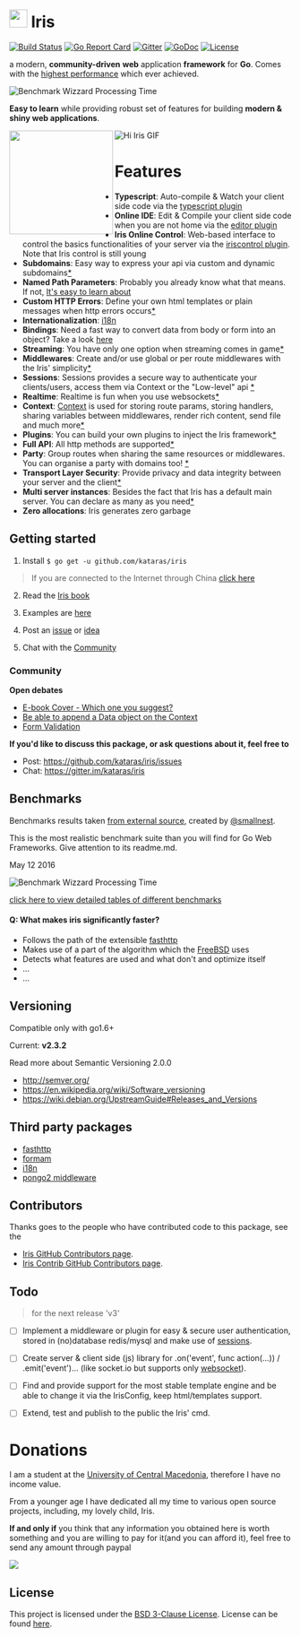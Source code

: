 <img width="32" src="http://kataras.github.io/iris/assets/56e4b048f1ee49764ddd78fe_iris_favicon.ico"> Iris
===========================
 [![Build Status](https://travis-ci.org/kataras/iris.svg?branch=master&style=flat-square)](https://travis-ci.org/kataras/iris)
[![Go Report Card](https://goreportcard.com/badge/github.com/kataras/iris?style=flat-square)](https://goreportcard.com/report/github.com/kataras/iris)
[![Gitter](https://badges.gitter.im/Join%20Chat.svg)](https://gitter.im/kataras/iris?utm_source=badge&utm_medium=badge&utm_campaign=pr-badge)
[![GoDoc](https://godoc.org/github.com/kataras/iris?status.svg)](https://godoc.org/github.com/kataras/iris)
[![License](https://img.shields.io/badge/license-BSD3-blue.svg?style=flat-square)](LICENSE)


a modern, **community-driven** **web** application **framework** for **Go**. Comes with the [highest performance](#benchmarks) which ever achieved.

![Benchmark Wizzard Processing Time](http://kataras.github.io/iris/assets/benchmark_11_05_2016_different_processing_time.png)


**Easy to learn** while providing robust set of features for building **modern & shiny web applications**.

<a href="https://www.gitbook.com/read/book/kataras/iris"><img align="left" width="185" src="https://raw.githubusercontent.com/kataras/iris/gh-pages/assets/book/cover_1.png"></a>

![Hi Iris GIF](http://kataras.github.io/iris/assets/hi_iris_may.gif)


# Features

* **Typescript**: Auto-compile & Watch your client side code via the [typescript plugin](https://kataras.gitbooks.io/iris/content/plugin-typescript.html)
* **Online IDE**: Edit & Compile your client side code when you are not home via the [editor plugin](https://kataras.gitbooks.io/iris/content/plugin-editor.html)
* **Iris Online Control**: Web-based interface to control the basics functionalities of your server via the [iriscontrol plugin](https://kataras.gitbooks.io/iris/content/plugin-iriscontrol.html). Note that Iris control is still young
* **Subdomains**: Easy way to express your api via custom and dynamic subdomains[*](https://kataras.gitbooks.io/iris/content/subdomains.html)
* **Named Path Parameters**: Probably you already know what that means. If not, [It's easy to learn about](https://kataras.gitbooks.io/iris/content/named-parameters.html)
* **Custom HTTP Errors**: Define your own html templates or plain messages when http errors occurs[*](https://kataras.gitbooks.io/iris/content/custom-http-errors.html)
* **Internationalization**: [i18n](https://kataras.gitbooks.io/iris/content/middleware-internationalization-and-localization.html)
* **Bindings**: Need a fast way to convert data from body or form into an object? Take a look [here](https://kataras.gitbooks.io/iris/content/request-body-bind.html)
* **Streaming**: You have only one option when streaming comes in game[*](https://kataras.gitbooks.io/iris/content/streaming.html)
* **Middlewares**: Create and/or use global or per route middlewares with the Iris' simplicity[*](https://kataras.gitbooks.io/iris/content/middlewares.html)
* **Sessions**:  Sessions provides a secure way to authenticate your clients/users, access them via Context or the "Low-level" api [*](https://kataras.gitbooks.io/iris/content/package-sessions.html)
* **Realtime**: Realtime is fun when you use websockets[*](https://kataras.gitbooks.io/iris/content/package-websocket.html)
* **Context**: [Context](https://kataras.gitbooks.io/iris/content/context.html) is used for storing route params, storing handlers, sharing variables between middlewares, render rich content, send file and much more[*](https://kataras.gitbooks.io/iris/content/context.html)
* **Plugins**: You can build your own plugins to  inject the Iris framework[*](https://kataras.gitbooks.io/iris/content/plugins.html)
* **Full API**: All http methods are supported[*](https://kataras.gitbooks.io/iris/content/api.html)
* **Party**:  Group routes when sharing the same resources or middlewares. You can organise a party with domains too! [*](https://kataras.gitbooks.io/iris/content/party.html)
* **Transport Layer Security**: Provide privacy and data integrity between your server and the client[*](https://kataras.gitbooks.io/iris/content/tls.html)
* **Multi server instances**: Besides the fact that Iris has a default main server. You can declare as many as you need[*](https://kataras.gitbooks.io/iris/content/declaration.html)
* **Zero allocations**: Iris generates zero garbage

## Getting started

1. Install `$ go get -u github.com/kataras/iris`
 >If you are connected to the Internet through China [click here](https://kataras.gitbooks.io/iris/content/install.html)

2. Read the [Iris book](https://www.gitbook.com/book/kataras/iris/details)

3. Examples are [here](https://github.com/iris-contrib/examples)

4. Post an [issue](https://github.com/kataras/iris/issues) or [idea](https://github.com/kataras/iris/issues)

5. Chat with the [Community](https://gitter.im/kataras/iris)

### Community

**Open debates**

 - [E-book Cover - Which one you suggest?](https://github.com/kataras/iris/issues/67)
 - [Be able to append a Data object on the Context](https://github.com/kataras/iris/issues/72)
 - [Form Validation](https://github.com/kataras/iris/issues/84)

**If you'd like to discuss this package, or ask questions about it, feel free to**

* Post: https://github.com/kataras/iris/issues
* Chat: https://gitter.im/kataras/iris




## Benchmarks


Benchmarks results taken [from external source](https://github.com/smallnest/go-web-framework-benchmark), created by [@smallnest](https://github.com/smallnest).

This is the most realistic benchmark suite than you will find for Go Web Frameworks. Give attention to its readme.md.

May 12 2016


![Benchmark Wizzard Processing Time](http://kataras.github.io/iris/assets/benchmark_11_05_2016_different_processing_time.png)

[click here to view detailed tables of different benchmarks](https://github.com/smallnest/go-web-framework-benchmark)


#### Q: What makes iris significantly faster?
*    Follows the path of the extensible [fasthttp](https://github.com/valyala/fasthttp)
*    Makes use of a part of the algorithm which the [FreeBSD](https://github.com/freebsd/freebsd) uses
*    Detects what features are used and what don't and optimize itself
*    ...
*    ...

## Versioning
Compatible only with go1.6+

Current: **v2.3.2**


Read more about Semantic Versioning 2.0.0

 - http://semver.org/
 - https://en.wikipedia.org/wiki/Software_versioning
 - https://wiki.debian.org/UpstreamGuide#Releases_and_Versions


## Third party packages

- [fasthttp](github.com/valyala/fasthttp)
- [formam](github.com\monoculum\formam)
- [i18n](github.com/Unknwon/i18n)
- [pongo2 middleware](github.com/flosch/pongo2)

## Contributors

Thanks goes to the people who have contributed code to this package, see the

- [Iris GitHub Contributors page](https://github.com/kataras/iris/graphs/contributors).
- [Iris Contrib GitHub Contributors page](https://github.com/orgs/iris-contrib/people).


## Todo
> for the next release 'v3'

- [ ] Implement a middleware or plugin for easy & secure user authentication, stored in (no)database redis/mysql and make use of [sessions](https://github.com/kataras/iris/tree/master/sessions).
- [ ] Create server & client side (js) library for .on('event', func action(...)) / .emit('event')... (like socket.io but supports only [websocket](https://github.com/kataras/iris/tree/master/websocket)).
- [ ] Find and provide support for the most stable template engine and be able to change it via the IrisConfig, keep html/templates  support.
- [ ] Extend, test and publish to the public the Iris' cmd.


# Donations

I am a student at the [University of Central Macedonia](http://teiser.gr/), therefore I have no income value.

From a younger age I have dedicated all my time to various open source projects, including, my lovely child, Iris.

**If and only if** you think that any information you obtained here is worth something  and you are willing to pay for it(and you can afford it),  feel free to send any amount through paypal

[![](https://www.paypalobjects.com/en_US/i/btn/btn_donateCC_LG.gif)](https://www.paypal.com/cgi-bin/webscr?cmd=_donations&business=makis%40ideopod%2ecom&lc=GR&item_name=Iris%20web%20framework&item_number=iriswebframeworkdonationid2016&amount=2%2e00&currency_code=EUR&bn=PP%2dDonationsBF%3abtn_donateCC_LG%2egif%3aNonHosted)


## License

This project is licensed under the [BSD 3-Clause License](https://opensource.org/licenses/BSD-3-Clause).
License can be found [here](https://github.com/kataras/iris/blob/master/LICENSE).

